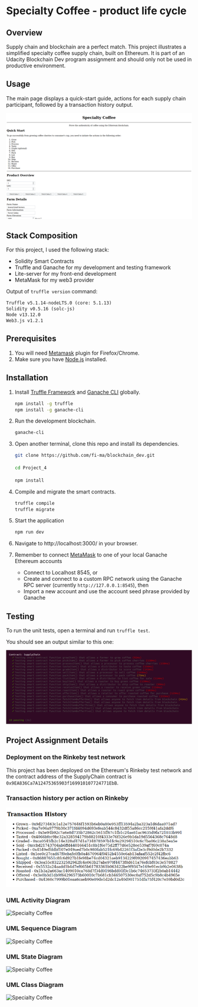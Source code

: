 # Specialty Coffee - product life cycle

## Overview

Supply chain and blockchain are a perfect match.
This project illustrates a simplified specialty coffee supply chain, built on Ethereum.
It is part of an Udacity Blockchain Dev program assignment and should only not be used in productive environment.

## Usage

The main page displays a quick-start guide, actions for each supply chain participant, followed by a transaction history output.

![Specialty Coffee](/Project_4/assets/screenshots/main_page.png?raw=true 'Main Page')

## Stack Composition

For this project, I used the following stack:
- Solidity Smart Contracts
- Truffle and Ganache for my development and testing framework
- Lite-server for my front-end development
- MetaMask for my web3 provider

Output of `truffle version` command:
```script
Truffle v5.1.14-nodeLTS.0 (core: 5.1.13)
Solidity v0.5.16 (solc-js)
Node v13.12.0
Web3.js v1.2.1
```

## Prerequisites

1.  You will need [Metamask](https://metamask.io/) plugin for Firefox/Chrome.
2.  Make sure you have [Node.js](https://nodejs.org/en/) installed.

## Installation

1.  Install [Truffle Framework](http://truffleframework.com/) and [Ganache CLI](http://truffleframework.com/ganache/) globally.

    ```bash
    npm install -g truffle
    npm install -g ganache-cli
    ```

2.  Run the development blockchain.

    ```bash
    ganache-cli
    ```

3.  Open another terminal, clone this repo and install its dependencies.

    ```bash
    git clone https://github.com/fi-ma/blockchain_dev.git

    cd Project_4

    npm install
    ```

4.  Compile and migrate the smart contracts.

    ```bash
    truffle compile
    truffle migrate
    ```

5.  Start the application

    ```bash
    npm run dev
    ```

6.  Navigate to http://localhost:3000/ in your browser.

7.  Remember to connect [MetaMask](https://metamask.io/) to one of your local Ganache Ethereum accounts

    - Connect to Localhost 8545, or
    - Create and connect to a custom RPC network using the Ganache RPC server (currently `http://127.0.0.1:8545`), then
    - Import a new account and use the account seed phrase provided by Ganache

## Testing

To run the unit tests, open a terminal and run `truffle test`.

You should see an output similar to this one:

![Specialty Coffee](/Project_4/assets/screenshots/truffle_test.png?raw=true 'Truffle Test')

## Project Assignment Details

### Deployment on the Rinkeby test network

This project has been deployed on the Ethereum's Rinkeby test network and the contract address of the SupplyChain contract is `0x9EA836Ca7A12475365903f169910107724771EbB`.

### Transaction history per action on Rinkeby

![Specialty Coffee](/Project_4/assets/screenshots/rinkeby_transaction_hist.png?raw=true 'Rinkeby Transaction History')

### UML Activity Diagram

![Specialty Coffee](/Project_4/assets/screenshots/uml_activity_diagram.png.png?raw=true 'UML Activity Diagram')

### UML Sequence Diagram

![Specialty Coffee](/Project_4/assets/screenshots/uml_sequence_diagram.png.png?raw=true 'UML Sequence Diagram')

### UML State Diagram

![Specialty Coffee](/Project_4/assets/screenshots/uml_state_diagram.png.png?raw=true 'UML State Diagram')

### UML Class Diagram

![Specialty Coffee](/Project_4/assets/screenshots/uml_class_diagram.png.png?raw=true 'UML Class Diagram')